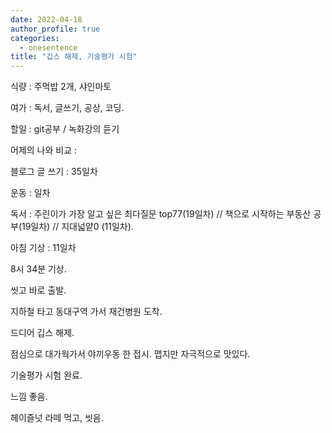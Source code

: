 ```yaml
---
date: 2022-04-18
author_profile: true
categories:
  - onesentence
title: "깁스 해제, 기술평가 시험"
---
```


식량 :  주먹밥 2개, 샤인마토

여가 : 독서, 글쓰기, 공상, 코딩.

할일 : git공부 / 녹화강의 듣기

어제의 나와 비교 : 


블로그 글 쓰기 : 35일차

운동 : 일차

독서 : 주린이가 가장 알고 싶은 최다질문 top77(19일차) // 책으로 시작하는 부동산 공부(19일차) // 지대넓얕0 (11일차).

아침 기상 : 11일차



8시 34분 기상.

씻고 바로 출발.

지하철 타고 동대구역 가서 재건병원 도착.

드디어 깁스 해제.

점심으로 대가웍가서 야끼우동 한 접시. 맵지만 자극적으로 맛있다.

기술평가 시험 완료.

느낌 좋음.

헤이즐넛 라떼 먹고, 씻음.
